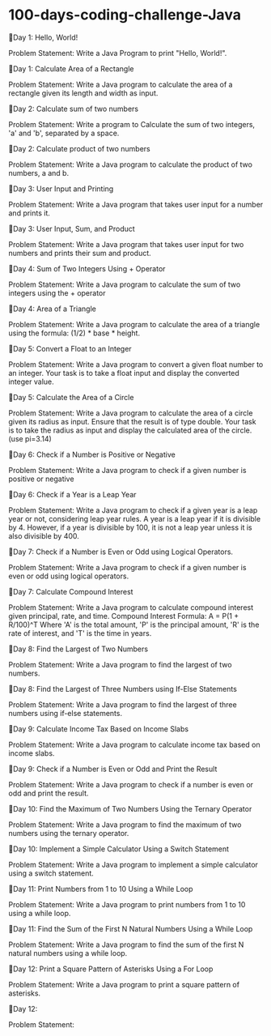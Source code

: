 # 100-days-coding-challenge-Java

📌Day 1: Hello, World! 

Problem Statement: Write a Java Program to print "Hello, World!".

📌Day 1: Calculate Area of a Rectangle

Problem Statement: Write a Java program to calculate the area of a rectangle given its length and width as input.

📌Day 2: Calculate sum of two numbers

Problem Statement: Write a program to Calculate the sum of two integers, 'a' and 'b', separated by a space.

📌Day 2: Calculate product of two numbers

Problem Statement: Write a Java program to calculate the product of two numbers, a and b.

📌Day 3: User Input and Printing 

Problem Statement: Write a Java program that takes user input for a number and prints it.

📌Day 3: User Input, Sum, and Product

Problem Statement: Write a Java program that takes user input for two numbers and prints their sum and product.

📌Day 4: Sum of Two Integers Using + Operator 

Problem Statement: Write a Java program to calculate the sum of two integers using the + operator

📌Day 4: Area of a Triangle

Problem Statement: Write a Java program to calculate the area of a triangle using the formula: (1/2) * base * height.

📌Day 5: Convert a Float to an Integer

Problem Statement: Write a Java program to convert a given float number to an integer. Your task is to take a float input and display the converted integer value.

📌Day 5: Calculate the Area of a Circle

Problem Statement: Write a Java program to calculate the area of a circle given its radius as input. Ensure that the result is of type double. Your task is to take the 
radius as input and display the calculated area of the circle.(use pi=3.14)

📌Day 6: Check if a Number is Positive or Negative

Problem Statement: Write a Java program to check if a given number is positive or negative

📌Day 6: Check if a Year is a Leap Year

Problem Statement: Write a Java program to check if a given year is a leap year or not, considering leap year rules. A year is a leap year if it is divisible by 4. However, 
if a year is divisible by 100, it is not a leap year unless it is also divisible by 400.

📌Day 7: Check if a Number is Even or Odd using Logical Operators.

Problem Statement: Write a Java program to check if a given number is even or odd using logical operators.

📌Day 7: Calculate Compound Interest

Problem Statement: Write a Java program to calculate compound interest given principal, rate, and time.
Compound Interest Formula: A = P(1 + R/100)^T Where 'A' is the total amount, 'P' is the principal amount, 'R' is the rate of interest, and 'T' is the time in years.

📌Day 8: Find the Largest of Two Numbers

Problem Statement: Write a Java program to find the largest of two numbers.

📌Day 8: Find the Largest of Three Numbers using If-Else Statements

Problem Statement: Write a Java program to find the largest of three numbers using if-else statements.

📌Day 9: Calculate Income Tax Based on Income Slabs

Problem Statement: Write a Java program to calculate income tax based on income slabs.

📌Day 9: Check if a Number is Even or Odd and Print the Result

Problem Statement: Write a Java program to check if a number is even or odd and print the result.

📌Day 10: Find the Maximum of Two Numbers Using the Ternary Operator

Problem Statement: Write a Java program to find the maximum of two numbers using the ternary operator.

📌Day 10: Implement a Simple Calculator Using a Switch Statement

Problem Statement: Write a Java program to implement a simple calculator using a switch statement.

📌Day 11: Print Numbers from 1 to 10 Using a While Loop

Problem Statement: Write a Java program to print numbers from 1 to 10 using a while loop.

📌Day 11: Find the Sum of the First N Natural Numbers Using a While Loop

Problem Statement: Write a Java program to find the sum of the first N natural numbers using a while loop.

📌Day 12: Print a Square Pattern of Asterisks Using a For Loop

Problem Statement: Write a Java program to print a square pattern of asterisks.

📌Day 12: 

Problem Statement: 
